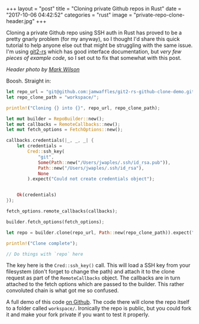 +++
layout = "post"
title = "Cloning private Github repos in Rust"
date = "2017-10-06 04:42:52"
categories = "rust"
image = "private-repo-clone-header.jpg"
+++

Cloning a private Github repo using SSH auth in Rust has proved to be a pretty gnarly problem (for
my anyway), so I thought I'd share this quick tutorial to help anyone else out that might be
struggling with the same issue. I'm using [git2-rs](https://github.com/alexcrichton/git2-rs) which
has good interface documentation, but _very few pieces of example code_, so I set out to fix that
somewhat with this post.

_Header photo by [Mark Wilson](https://unsplash.com/@mkwlsn)_

Boosh. Straight in:

```rust
let repo_url = "git@github.com:jamwaffles/git2-rs-github-clone-demo.git";
let repo_clone_path = "workspace/";

println!("Cloning {} into {}", repo_url, repo_clone_path);

let mut builder = RepoBuilder::new();
let mut callbacks = RemoteCallbacks::new();
let mut fetch_options = FetchOptions::new();

callbacks.credentials(|_, _, _| {
	let credentials =
		Cred::ssh_key(
			"git",
			Some(Path::new("/Users/jwaples/.ssh/id_rsa.pub")),
			Path::new("/Users/jwaples/.ssh/id_rsa"),
			None
		).expect("Could not create credentials object");


	Ok(credentials)
});

fetch_options.remote_callbacks(callbacks);

builder.fetch_options(fetch_options);

let repo = builder.clone(repo_url, Path::new(repo_clone_path)).expect("Could not clone repo");

println!("Clone complete");

// Do things with `repo` here
```

The key here is the `Cred::ssh_key()` call. This will load a SSH key from your filesystem (don't
forget to change the path) and attach it to the clone request as part of the `RemoteCallbacks`
object. The callbacks are in turn attached to the fetch options which are passed to the builder.
This rather convoluted chain is what got me so confused.

A full demo of this code [on Github](https://github.com/jamwaffles/git2-rs-github-clone-demo). The
code there will clone the repo itself to a folder called `workspace/`. Ironically the repo is
public, but you could fork it and make your fork private if you want to test it properly.
